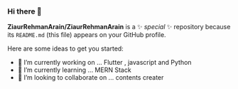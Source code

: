 ### Hi there 👋



**ZiaurRehmanArain/ZiaurRehmanArain** is a ✨ _special_ ✨ repository because its `README.md` (this file) appears on your GitHub profile.

Here are some ideas to get you started:

- 🔭 I’m currently working on ...  Flutter , javascript and Python
- 🌱 I’m currently learning ... MERN Stack
- 👯 I’m looking to collaborate on ... contents creater
<!-- - 🤔 I’m looking for help with ...
- 💬 Ask me about ...
- 📫 How to reach me: ...
- 😄 Pronouns: ...
- ⚡ Fun fact: ...
-->
